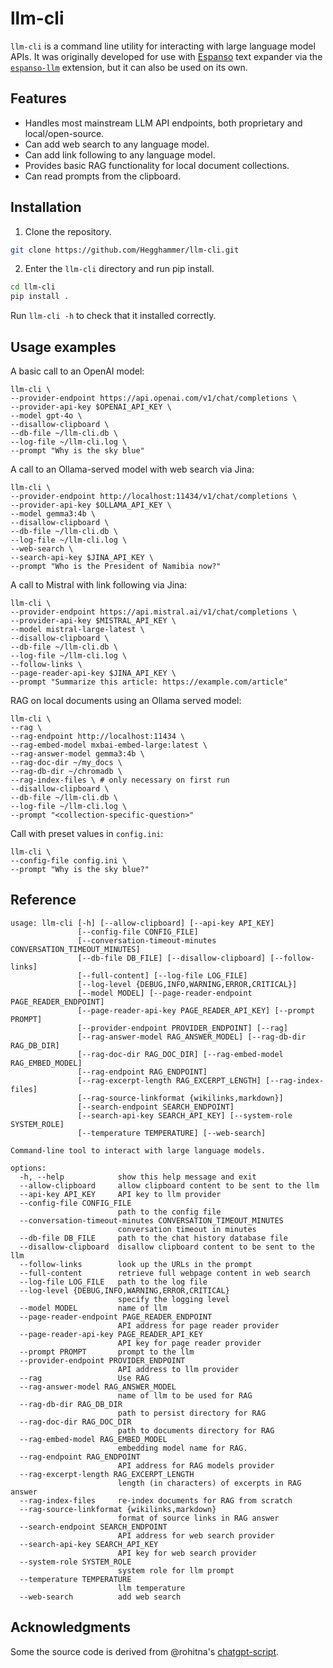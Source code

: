 # llm-cli

`llm-cli` is a command line utility for interacting with large language model APIs. It was originally developed for use with [Espanso](https://espanso.org) text expander via the [`espanso-llm`](https://gitlab.com/Hegghammer/espanso-llm) extension, but it can also be used on its own.

## Features

- Handles most mainstream LLM API endpoints, both proprietary and local/open-source.
- Can add web search to any language model.
- Can add link following to any language model.
- Provides basic RAG functionality for local document collections.
- Can read prompts from the clipboard.

## Installation 

1. Clone the repository.

```bash
git clone https://github.com/Hegghammer/llm-cli.git
```

2. Enter the `llm-cli` directory and run pip install.

```bash
cd llm-cli
pip install .
```

Run `llm-cli -h` to check that it installed correctly.

## Usage examples

A basic call to an OpenAI model:

```
llm-cli \
--provider-endpoint https://api.openai.com/v1/chat/completions \
--provider-api-key $OPENAI_API_KEY \
--model gpt-4o \
--disallow-clipboard \
--db-file ~/llm-cli.db \
--log-file ~/llm-cli.log \
--prompt "Why is the sky blue"
``` 

A call to an Ollama-served model with web search via Jina: 

```
llm-cli \
--provider-endpoint http://localhost:11434/v1/chat/completions \
--provider-api-key $OLLAMA_API_KEY \
--model gemma3:4b \
--disallow-clipboard \
--db-file ~/llm-cli.db \
--log-file ~/llm-cli.log \
--web-search \
--search-api-key $JINA_API_KEY \
--prompt "Who is the President of Namibia now?"
``` 

A call to Mistral with link following via Jina:

```
llm-cli \
--provider-endpoint https://api.mistral.ai/v1/chat/completions \
--provider-api-key $MISTRAL_API_KEY \
--model mistral-large-latest \
--disallow-clipboard \
--db-file ~/llm-cli.db \
--log-file ~/llm-cli.log \
--follow-links \
--page-reader-api-key $JINA_API_KEY \
--prompt "Summarize this article: https://example.com/article" 
```

RAG on local documents using an Ollama served model:

```
llm-cli \
--rag \
--rag-endpoint http://localhost:11434 \
--rag-embed-model mxbai-embed-large:latest \
--rag-answer-model gemma3:4b \
--rag-doc-dir ~/my_docs \
--rag-db-dir ~/chromadb \
--rag-index-files \ # only necessary on first run
--disallow-clipboard \
--db-file ~/llm-cli.db \
--log-file ~/llm-cli.log \
--prompt "<collection-specific-question>"
```

Call with preset values in `config.ini`:

```
llm-cli \
--config-file config.ini \
--prompt "Why is the sky blue?"
```


## Reference

```
usage: llm-cli [-h] [--allow-clipboard] [--api-key API_KEY]
               [--config-file CONFIG_FILE]
               [--conversation-timeout-minutes CONVERSATION_TIMEOUT_MINUTES]
               [--db-file DB_FILE] [--disallow-clipboard] [--follow-links]
               [--full-content] [--log-file LOG_FILE]
               [--log-level {DEBUG,INFO,WARNING,ERROR,CRITICAL}]
               [--model MODEL] [--page-reader-endpoint PAGE_READER_ENDPOINT]
               [--page-reader-api-key PAGE_READER_API_KEY] [--prompt PROMPT]
               [--provider-endpoint PROVIDER_ENDPOINT] [--rag]
               [--rag-answer-model RAG_ANSWER_MODEL] [--rag-db-dir RAG_DB_DIR]
               [--rag-doc-dir RAG_DOC_DIR] [--rag-embed-model RAG_EMBED_MODEL]
               [--rag-endpoint RAG_ENDPOINT]
               [--rag-excerpt-length RAG_EXCERPT_LENGTH] [--rag-index-files]
               [--rag-source-linkformat {wikilinks,markdown}]
               [--search-endpoint SEARCH_ENDPOINT]
               [--search-api-key SEARCH_API_KEY] [--system-role SYSTEM_ROLE]
               [--temperature TEMPERATURE] [--web-search]

Command-line tool to interact with large language models.

options:
  -h, --help            show this help message and exit
  --allow-clipboard     allow clipboard content to be sent to the llm
  --api-key API_KEY     API key to llm provider
  --config-file CONFIG_FILE
                        path to the config file
  --conversation-timeout-minutes CONVERSATION_TIMEOUT_MINUTES
                        conversation timeout in minutes
  --db-file DB_FILE     path to the chat history database file
  --disallow-clipboard  disallow clipboard content to be sent to the llm
  --follow-links        look up the URLs in the prompt
  --full-content        retrieve full webpage content in web search
  --log-file LOG_FILE   path to the log file
  --log-level {DEBUG,INFO,WARNING,ERROR,CRITICAL}
                        specify the logging level
  --model MODEL         name of llm
  --page-reader-endpoint PAGE_READER_ENDPOINT
                        API address for page reader provider
  --page-reader-api-key PAGE_READER_API_KEY
                        API key for page reader provider
  --prompt PROMPT       prompt to the llm
  --provider-endpoint PROVIDER_ENDPOINT
                        API address to llm provider
  --rag                 Use RAG
  --rag-answer-model RAG_ANSWER_MODEL
                        name of llm to be used for RAG
  --rag-db-dir RAG_DB_DIR
                        path to persist directory for RAG
  --rag-doc-dir RAG_DOC_DIR
                        path to documents directory for RAG
  --rag-embed-model RAG_EMBED_MODEL
                        embedding model name for RAG.
  --rag-endpoint RAG_ENDPOINT
                        API address for RAG models provider
  --rag-excerpt-length RAG_EXCERPT_LENGTH
                        length (in characters) of excerpts in RAG answer
  --rag-index-files     re-index documents for RAG from scratch
  --rag-source-linkformat {wikilinks,markdown}
                        format of source links in RAG answer
  --search-endpoint SEARCH_ENDPOINT
                        API address for web search provider
  --search-api-key SEARCH_API_KEY
                        API key for web search provider
  --system-role SYSTEM_ROLE
                        system role for llm prompt
  --temperature TEMPERATURE
                        llm temperature
  --web-search          add web search
```

## Acknowledgments

Some the source code is derived from @rohitna's [chatgpt-script](https://github.com/rohitna/chatgpt-script).

